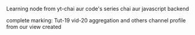 Learning node from yt-chai aur code's series chai aur javascript backend

complete marking: Tut-19 vid-20 aggregation and others channel profile from our view created
